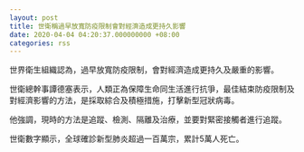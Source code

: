 ```yaml
---
layout: post
title: 世衛稱過早放寬防疫限制會對經濟造成更持久影響
date: 2020-04-04 04:20:37.000000000 +08:00
categories: rss
---
```


世界衛生組織認為，過早放寬防疫限制，會對經濟造成更持久及嚴重的影響。

世衛總幹事譚德塞表示，人類正為保障生命同生活進行抗爭，最佳結束防疫限制及對經濟影響的方法，是採取綜合及積極措施，打擊新型冠狀病毒。

他強調，現時的方法是追蹤、檢測、隔離及治療，並要對緊密接觸者進行追蹤。

世衛數字顯示，全球確診新型肺炎超過一百萬宗，累計5萬人死亡。
